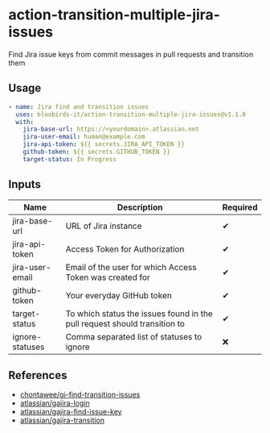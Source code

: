 # action-transition-multiple-jira-issues

Find Jira issue keys from commit messages in pull requests and transition them

## Usage

```yaml
- name: Jira find and transition issues
  uses: bloobirds-it/action-transition-multiple-jira-issues@v1.1.0
  with:
    jira-base-url: https://<yourdomain>.atlassian.net
    jira-user-email: human@example.com
    jira-api-token: ${{ secrets.JIRA_API_TOKEN }}
    github-token: ${{ secrets.GITHUB_TOKEN }}
    target-status: In Progress
```

## Inputs

| **Name**        | **Description**                                                           | **Required** |
| --------------- | ------------------------------------------------------------------------- | ------------ |
| jira-base-url   | URL of Jira instance                                                      | ✔            |
| jira-api-token  | Access Token for Authorization                                            | ✔            |
| jira-user-email | Email of the user for which Access Token was created for                  | ✔            |
| github-token    | Your everyday GitHub token                                                | ✔            |
| target-status   | To which status the issues found in the pull request should transition to | ✔            |
| ignore-statuses | Comma separated list of statuses to ignore                                | ❌           |

## References

- [chontawee/gj-find-transition-issues](https://github.com/chontawee/gj-find-transition-issues)
- [atlassian/gajira-login](https://github.com/atlassian/gajira-login.git)
- [atlassian/gajira-find-issue-key](https://github.com/atlassian/gajira-find-issue-key.git)
- [atlassian/gajira-transition](https://github.com/atlassian/gajira-transition.git)
